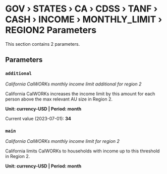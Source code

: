 # GOV › STATES › CA › CDSS › TANF › CASH › INCOME › MONTHLY_LIMIT › REGION2 Parameters

This section contains 2 parameters.

## Parameters

### `additional`
*California CalWORKs monthly income limit additional for region 2*

California CalWORKs increases the income limit by this amount for each person above the max relevant AU size in Region 2.

**Unit: currency-USD | Period: month**

Current value (2023-07-01): **34**


### `main`
*California CalWORKs monthly income limit for region 2*

California limits CalWORKs to households with income up to this threshold in Region 2.

**Unit: currency-USD | Period: month**

